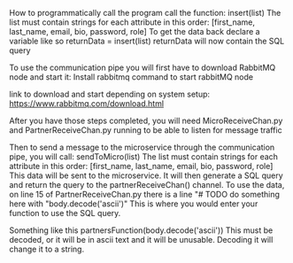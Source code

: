 How to programmatically call the program call the function: insert(list) 
The list must contain strings for each attribute in this order: [first_name, last_name, email, bio, password, role]
To get the data back declare a variable like so returnData = insert(list) 
returnData will now contain the SQL query



To use the communication pipe
you will first have to download RabbitMQ node and start it:
Install rabbitmq
command to start rabbitMQ node

link to download and start depending on system setup: https://www.rabbitmq.com/download.html

After you have those steps completed, you will need MicroReceiveChan.py and PartnerReceiveChan.py running to be able to listen for message traffic

Then to send a message to the microservice through the communication pipe, you will call: sendToMicro(list)
The list must contain strings for each attribute in this order: [first_name, last_name, email, bio, password, role]
This data will be sent to the microservice. It will then generate a SQL query and return the query to the partnerReceiveChan() channel.
To use the data, on line 15 of PartnerReceiveChan.py there is a line "# TODO do something here with "body.decode('ascii')"
This is where you would enter your function to use the SQL query. 

Something like this partnersFunction(body.decode('ascii'))
This must be decoded, or it will be in ascii text and it will be unusable. Decoding it will change it to a string.
